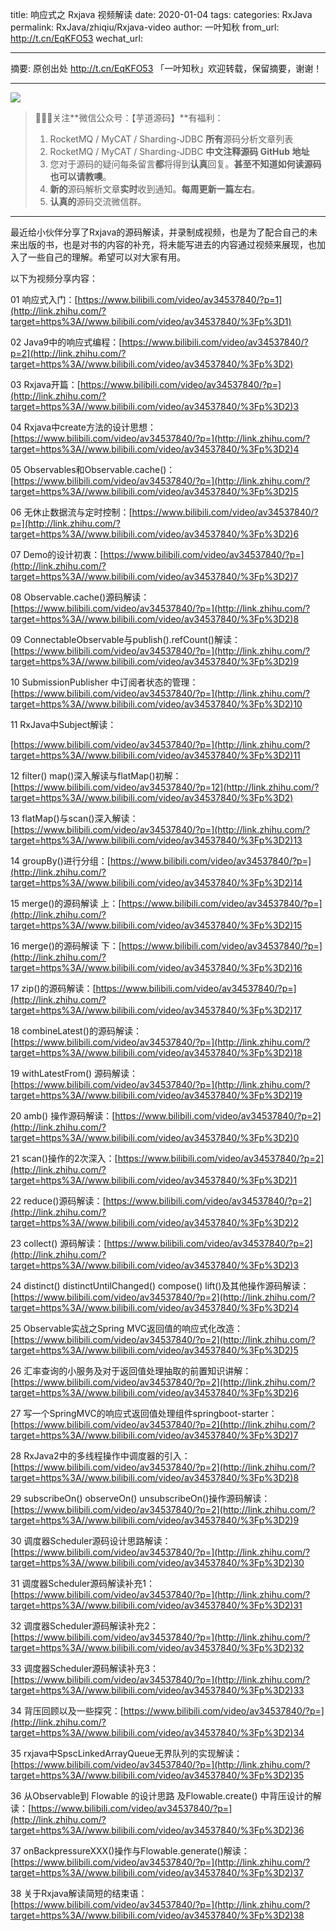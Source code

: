 title: 响应式之 Rxjava 视频解读
date: 2020-01-04
tags:
categories: RxJava
permalink: RxJava/zhiqiu/Rxjava-video
author: 一叶知秋
from_url: http://t.cn/EqKFO53
wechat_url:

-------

摘要: 原创出处 http://t.cn/EqKFO53 「一叶知秋」欢迎转载，保留摘要，谢谢！


-------

![](http://www.iocoder.cn/images/common/wechat_mp_2017_07_31.jpg)

> 🙂🙂🙂关注**微信公众号：【芋道源码】**有福利：
> 1. RocketMQ / MyCAT / Sharding-JDBC **所有**源码分析文章列表
> 2. RocketMQ / MyCAT / Sharding-JDBC **中文注释源码 GitHub 地址**
> 3. 您对于源码的疑问每条留言**都**将得到**认真**回复。**甚至不知道如何读源码也可以请教噢**。
> 4. **新的**源码解析文章**实时**收到通知。**每周更新一篇左右**。
> 5. **认真的**源码交流微信群。

-------


最近给小伙伴分享了Rxjava的源码解读，并录制成视频，也是为了配合自己的未来出版的书，也是对书的内容的补充，将未能写进去的内容通过视频来展现，也加入了一些自己的理解。希望可以对大家有用。

以下为视频分享内容：


01 响应式入门：[https://www.bilibili.com/video/av34537840/?p=1](http://link.zhihu.com/?target=https%3A//www.bilibili.com/video/av34537840/%3Fp%3D1)

02 Java9中的响应式编程：[https://www.bilibili.com/video/av34537840/?p=2](http://link.zhihu.com/?target=https%3A//www.bilibili.com/video/av34537840/%3Fp%3D2)

03 Rxjava开篇：[https://www.bilibili.com/video/av34537840/?p=](http://link.zhihu.com/?target=https%3A//www.bilibili.com/video/av34537840/%3Fp%3D2)3

04 Rxjava中create方法的设计思想：[https://www.bilibili.com/video/av34537840/?p=](http://link.zhihu.com/?target=https%3A//www.bilibili.com/video/av34537840/%3Fp%3D2)4

05 Observables和Observable.cache()：[https://www.bilibili.com/video/av34537840/?p=](http://link.zhihu.com/?target=https%3A//www.bilibili.com/video/av34537840/%3Fp%3D2)5

06 无休止数据流与定时控制：[https://www.bilibili.com/video/av34537840/?p=](http://link.zhihu.com/?target=https%3A//www.bilibili.com/video/av34537840/%3Fp%3D2)6

07 Demo的设计初衷：[https://www.bilibili.com/video/av34537840/?p=](http://link.zhihu.com/?target=https%3A//www.bilibili.com/video/av34537840/%3Fp%3D2)7

08 Observable.cache()源码解读：[https://www.bilibili.com/video/av34537840/?p=](http://link.zhihu.com/?target=https%3A//www.bilibili.com/video/av34537840/%3Fp%3D2)8

09 ConnectableObservable与publish().refCount()解读：[https://www.bilibili.com/video/av34537840/?p=](http://link.zhihu.com/?target=https%3A//www.bilibili.com/video/av34537840/%3Fp%3D2)9

10 SubmissionPublisher 中订阅者状态的管理：[https://www.bilibili.com/video/av34537840/?p=](http://link.zhihu.com/?target=https%3A//www.bilibili.com/video/av34537840/%3Fp%3D2)10

11 RxJava中Subject解读：

[https://www.bilibili.com/video/av34537840/?p=](http://link.zhihu.com/?target=https%3A//www.bilibili.com/video/av34537840/%3Fp%3D2)11

12 filter() map()深入解读与flatMap()初解：[https://www.bilibili.com/video/av34537840/?p=12](http://link.zhihu.com/?target=https%3A//www.bilibili.com/video/av34537840/%3Fp%3D2)

13 flatMap()与scan()深入解读：[https://www.bilibili.com/video/av34537840/?p=](http://link.zhihu.com/?target=https%3A//www.bilibili.com/video/av34537840/%3Fp%3D2)13

14 groupBy()进行分组：[https://www.bilibili.com/video/av34537840/?p=](http://link.zhihu.com/?target=https%3A//www.bilibili.com/video/av34537840/%3Fp%3D2)14

15 merge()的源码解读 上：[https://www.bilibili.com/video/av34537840/?p=](http://link.zhihu.com/?target=https%3A//www.bilibili.com/video/av34537840/%3Fp%3D2)15

16 merge()的源码解读 下：[https://www.bilibili.com/video/av34537840/?p=](http://link.zhihu.com/?target=https%3A//www.bilibili.com/video/av34537840/%3Fp%3D2)16

17 zip()的源码解读：[https://www.bilibili.com/video/av34537840/?p=](http://link.zhihu.com/?target=https%3A//www.bilibili.com/video/av34537840/%3Fp%3D2)17

18 combineLatest()的源码解读：[https://www.bilibili.com/video/av34537840/?p=](http://link.zhihu.com/?target=https%3A//www.bilibili.com/video/av34537840/%3Fp%3D2)18

19 withLatestFrom() 源码解读：[https://www.bilibili.com/video/av34537840/?p=](http://link.zhihu.com/?target=https%3A//www.bilibili.com/video/av34537840/%3Fp%3D2)19

20 amb() 操作源码解读：[https://www.bilibili.com/video/av34537840/?p=2](http://link.zhihu.com/?target=https%3A//www.bilibili.com/video/av34537840/%3Fp%3D2)0

21 scan()操作的2次深入：[https://www.bilibili.com/video/av34537840/?p=2](http://link.zhihu.com/?target=https%3A//www.bilibili.com/video/av34537840/%3Fp%3D2)1

22 reduce()源码解读：[https://www.bilibili.com/video/av34537840/?p=2](http://link.zhihu.com/?target=https%3A//www.bilibili.com/video/av34537840/%3Fp%3D2)2

23 collect() 源码解读：[https://www.bilibili.com/video/av34537840/?p=2](http://link.zhihu.com/?target=https%3A//www.bilibili.com/video/av34537840/%3Fp%3D2)3

24 distinct() distinctUntilChanged() compose() lift()及其他操作源码解读：[https://www.bilibili.com/video/av34537840/?p=2](http://link.zhihu.com/?target=https%3A//www.bilibili.com/video/av34537840/%3Fp%3D2)4

25 Observable实战之Spring MVC返回值的响应式化改造：[https://www.bilibili.com/video/av34537840/?p=2](http://link.zhihu.com/?target=https%3A//www.bilibili.com/video/av34537840/%3Fp%3D2)5

26 汇率查询的小服务及对于返回值处理抽取的前置知识讲解：[https://www.bilibili.com/video/av34537840/?p=2](http://link.zhihu.com/?target=https%3A//www.bilibili.com/video/av34537840/%3Fp%3D2)6

27 写一个SpringMVC的响应式返回值处理组件springboot-starter：[https://www.bilibili.com/video/av34537840/?p=2](http://link.zhihu.com/?target=https%3A//www.bilibili.com/video/av34537840/%3Fp%3D2)7

28 RxJava2中的多线程操作中调度器的引入：[https://www.bilibili.com/video/av34537840/?p=2](http://link.zhihu.com/?target=https%3A//www.bilibili.com/video/av34537840/%3Fp%3D2)8

29 subscribeOn() observeOn() unsubscribeOn()操作源码解读：[https://www.bilibili.com/video/av34537840/?p=2](http://link.zhihu.com/?target=https%3A//www.bilibili.com/video/av34537840/%3Fp%3D2)9

30 调度器Scheduler源码设计思路解读：[https://www.bilibili.com/video/av34537840/?p=](http://link.zhihu.com/?target=https%3A//www.bilibili.com/video/av34537840/%3Fp%3D2)30

31 调度器Scheduler源码解读补充1：[https://www.bilibili.com/video/av34537840/?p=](http://link.zhihu.com/?target=https%3A//www.bilibili.com/video/av34537840/%3Fp%3D2)31

32 调度器Scheduler源码解读补充2：[https://www.bilibili.com/video/av34537840/?p=](http://link.zhihu.com/?target=https%3A//www.bilibili.com/video/av34537840/%3Fp%3D2)32

33 调度器Scheduler源码解读补充3：[https://www.bilibili.com/video/av34537840/?p=](http://link.zhihu.com/?target=https%3A//www.bilibili.com/video/av34537840/%3Fp%3D2)33

34 背压回顾以及一些探究：[https://www.bilibili.com/video/av34537840/?p=](http://link.zhihu.com/?target=https%3A//www.bilibili.com/video/av34537840/%3Fp%3D2)34

35 rxjava中SpscLinkedArrayQueue无界队列的实现解读：[https://www.bilibili.com/video/av34537840/?p=](http://link.zhihu.com/?target=https%3A//www.bilibili.com/video/av34537840/%3Fp%3D2)35

36 从Observable到 Flowable 的设计思路 及Flowable.create() 中背压设计的解读：[https://www.bilibili.com/video/av34537840/?p=](http://link.zhihu.com/?target=https%3A//www.bilibili.com/video/av34537840/%3Fp%3D2)36

37 onBackpressureXXX()操作与Flowable.generate()解读：[https://www.bilibili.com/video/av34537840/?p=](http://link.zhihu.com/?target=https%3A//www.bilibili.com/video/av34537840/%3Fp%3D2)37

38 关于Rxjava解读简短的结束语：[https://www.bilibili.com/video/av34537840/?p=](http://link.zhihu.com/?target=https%3A//www.bilibili.com/video/av34537840/%3Fp%3D2)38